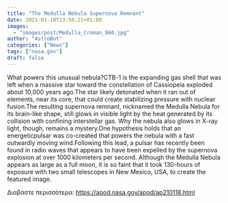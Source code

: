 ```yaml
---
title: "The Medulla Nebula Supernova Remnant"
date: 2021-01-18T13:58:21+01:00
images:
  - "images/post/Medulla_Croman_960.jpg"
author: "AstroBot"
categories: ["News"]
tags: ["nasa.gov"]
draft: false
---
```


What powers this unusual nebula?CTB-1 is the expanding gas shell that was left when a massive star toward the constellation of Cassiopeia exploded about 10,000 years ago.The star likely detonated when it ran out of elements, near its core, that could create stabilizing pressure with nuclear fusion.The resulting supernova remnant, nicknamed the Medulla Nebula for its brain-like shape, still glows in visible light by the heat generated by its collision with confining interstellar gas. Why the nebula also glows in X-ray light, though, remains a mystery.One hypothesis holds that an energeticpulsar was co-created that powers the nebula with a fast outwardly moving wind.Following this lead, a pulsar has recently been found in radio waves that appears to have been expelled by the supernova explosion at over 1000 kilometers per second. Although the Medulla Nebula appears as large as a full moon, it is so faint that it took 130-hours of exposure with two small telescopes in New Mexico, USA, to create the featured image.

Διαβάστε περισσότερα: https://apod.nasa.gov/apod/ap210118.html
